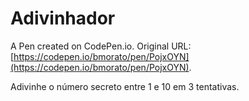 # Adivinhador

A Pen created on CodePen.io. Original URL: [https://codepen.io/bmorato/pen/PojxOYN](https://codepen.io/bmorato/pen/PojxOYN).

Adivinhe o número secreto entre 1 e 10 em 3 tentativas. 
